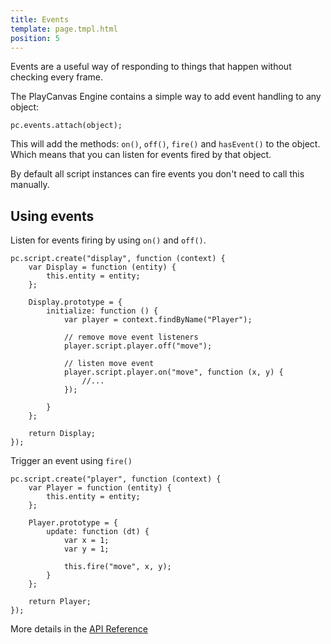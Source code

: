 ```yaml
---
title: Events
template: page.tmpl.html
position: 5
---
```


Events are a useful way of responding to things that happen without checking every frame.

The PlayCanvas Engine contains a simple way to add event handling to any object:

~~~javascript~~~
pc.events.attach(object);
~~~

This will add the methods: `on()`, `off()`, `fire()` and `hasEvent()` to the object. Which means that you can listen for events fired by that object.

By default all script instances can fire events you don't need to call this manually.

## Using events

Listen for events firing by using `on()` and `off()`.

~~~javascript~~~
pc.script.create("display", function (context) {
    var Display = function (entity) {
        this.entity = entity;
    };

    Display.prototype = {
        initialize: function () {
            var player = context.findByName("Player");

            // remove move event listeners
            player.script.player.off("move");

            // listen move event
            player.script.player.on("move", function (x, y) {
                //...
            });

        }
    };

    return Display;
});
~~~

Trigger an event using `fire()`

~~~javascript~~~
pc.script.create("player", function (context) {
    var Player = function (entity) {
        this.entity = entity;
    };

    Player.prototype = {
        update: function (dt) {
            var x = 1;
            var y = 1;

            this.fire("move", x, y);
        }
    };

    return Player;
});
~~~

More details in the [API Reference](http://developer.playcanvas.com/engine/api/stable/symbols/pc.events.html#fire)
